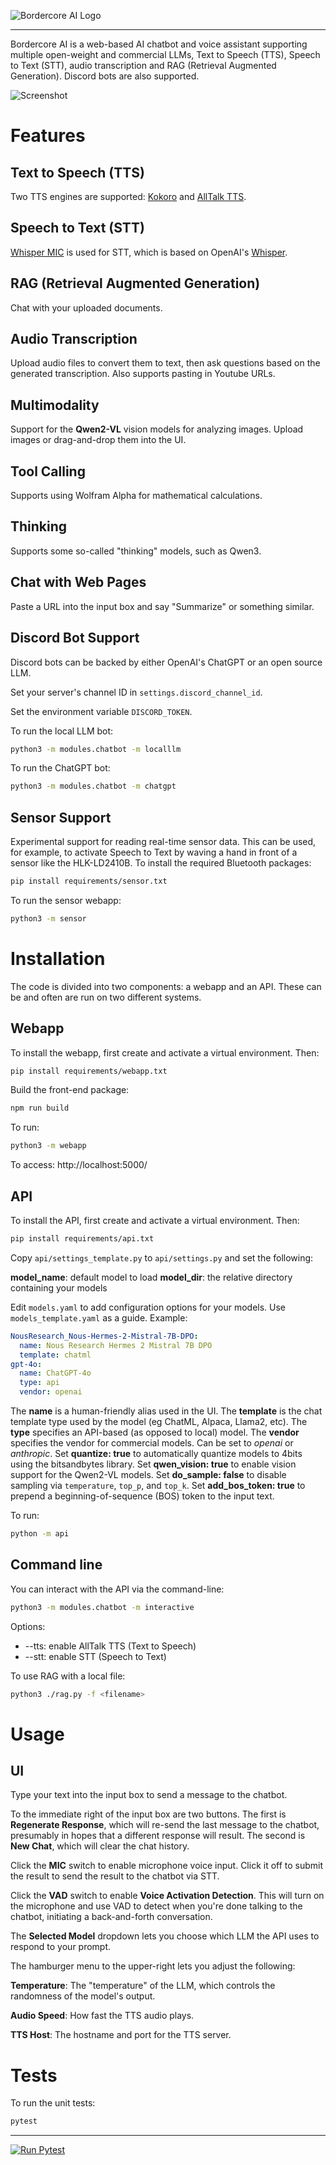 ![Bordercore AI Logo](/logo.jpg)

---

Bordercore AI is a web-based AI chatbot and voice assistant supporting multiple open-weight and commercial LLMs, Text to Speech (TTS), Speech to Text (STT), audio transcription and RAG (Retrieval Augmented Generation). Discord bots are also supported.

![Screenshot](/screenshot.png)

# Features

## Text to Speech (TTS)

Two TTS engines are supported: [Kokoro](https://kokorottsai.com/) and [AllTalk TTS](https://github.com/erew123/alltalk_tts).

## Speech to Text (STT)

[Whisper MIC](https://github.com/mallorbc/whisper_mic) is used for STT, which is based on OpenAI's [Whisper](https://github.com/openai/whisper).

## RAG (Retrieval Augmented Generation)

Chat with your uploaded documents.

## Audio Transcription

Upload audio files to convert them to text, then ask questions based on the generated transcription. Also supports pasting in Youtube URLs.

## Multimodality

Support for the **Qwen2-VL** vision models for analyzing images. Upload images or drag-and-drop them into the UI.

## Tool Calling

Supports using Wolfram Alpha for mathematical calculations.

## Thinking

Supports some so-called "thinking" models, such as Qwen3.

## Chat with Web Pages

Paste a URL into the input box and say "Summarize" or something similar.

## Discord Bot Support

Discord bots can be backed by either OpenAI's ChatGPT or an open source LLM.

Set your server's channel ID in `settings.discord_channel_id`.

Set the environment variable `DISCORD_TOKEN`.

To run the local LLM bot:

```bash
python3 -m modules.chatbot -m localllm
```

To run the ChatGPT bot:

```bash
python3 -m modules.chatbot -m chatgpt
```

## Sensor Support

Experimental support for reading real-time sensor data. This can be used, for example, to activate Speech to Text by waving a hand in front of a sensor like the HLK-LD2410B. To install the required Bluetooth packages:

```bash
pip install requirements/sensor.txt
```

To run the sensor webapp:

```bash
python3 -m sensor
```

# Installation

The code is divided into two components: a webapp and an API. These can be and often are run on two different systems.

## Webapp

To install the webapp, first create and activate a virtual environment. Then:

```bash
pip install requirements/webapp.txt
```

Build the front-end package:

```bash
npm run build
```

To run:

```bash
python3 -m webapp
```

To access: http://localhost:5000/

## API

To install the API, first create and activate a virtual environment. Then:

```bash
pip install requirements/api.txt
```

Copy `api/settings_template.py` to `api/settings.py` and set the following:

**model_name**: default model to load
**model_dir**: the relative directory containing your models

Edit `models.yaml` to add configuration options for your models. Use `models_template.yaml` as a guide. Example:

```yaml
NousResearch_Nous-Hermes-2-Mistral-7B-DPO:
  name: Nous Research Hermes 2 Mistral 7B DPO
  template: chatml
gpt-4o:
  name: ChatGPT-4o
  type: api
  vendor: openai
```

The **name** is a human-friendly alias used in the UI.
The **template** is the chat template type used by the model (eg ChatML, Alpaca, Llama2, etc).
The **type** specifies an API-based (as opposed to local) model.
The **vendor** specifies the vendor for commercial models. Can be set to *openai* or *anthropic*.
Set **quantize: true** to automatically quantize models to 4bits using the bitsandbytes library.
Set **qwen_vision: true** to enable vision support for the Qwen2-VL models.
Set **do_sample: false** to disable sampling via `temperature`, `top_p`, and `top_k`.
Set **add_bos_token: true** to prepend a beginning-of-sequence (BOS) token to the input text.

To run:

```bash
python -m api
```

## Command line

You can interact with the API via the command-line:

```bash
python3 -m modules.chatbot -m interactive
```

Options:

- --tts: enable AllTalk TTS (Text to Speech)
- --stt: enable STT (Speech to Text)

To use RAG with a local file:

```bash
python3 ./rag.py -f <filename>
```

# Usage

## UI

Type your text into the input box to send a message to the chatbot.

To the immediate right of the input box are two buttons. The first is **Regenerate Response**, which will re-send the last message to the chatbot, presumably in hopes that a different response will result. The second is **New Chat**, which will clear the chat history.

Click the **MIC** switch to enable microphone voice input. Click it off to submit the result to send the result to the chatbot via STT.

Click the **VAD** switch to enable **Voice Activation Detection**. This will turn on the microphone and use VAD to detect when you're done talking to the chatbot, initiating a back-and-forth conversation.

The **Selected Model** dropdown lets you choose which LLM the API uses to respond to your prompt.

The hamburger menu to the upper-right lets you adjust the following:

**Temperature**: The "temperature" of the LLM, which controls the randomness of the model's output.

**Audio Speed**: How fast the TTS audio plays.

**TTS Host**: The hostname and port for the TTS server.

# Tests

To run the unit tests:

```bash
pytest
```

---

[![Run Pytest](https://github.com/bordercore/bordercoreai/actions/workflows/pytest.yml/badge.svg)](https://github.com/bordercore/bordercoreai/actions/workflows/pytest.yml)
